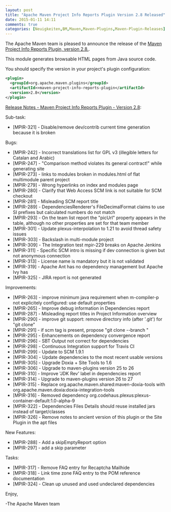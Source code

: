 ```yaml
---
layout: post
title: "Apache Maven Project Info Reports Plugin Version 2.8 Released"
date: 2015-01-11 14:11
comments: true
categories: [Neuigkeiten,BM,Maven,Maven-Plugins,Maven-Plugin-Releases]
---
```

The Apache Maven team is pleased to announce the release of the 
[Maven Project Info Reports Plugin, version 2.8.](http://maven.apache.org/plugins/maven-project-info-reports-plugin/).

This module generates browsable HTML pages from Java source code.


You should specify the version in your project's plugin configuration:

``` xml
<plugin>
  <groupId>org.apache.maven.plugins</groupId>
  <artifactId>>maven-project-info-reports-plugin</artifactId>
  <version>2.8</version>
</plugin>
```

[Release Notes - Maven Project Info Reports Plugin - Version 2.8](http://jira.codehaus.org/secure/ReleaseNote.jspa?projectId=11142&version=19232):

Sub-task:

 * [MPIR-321] - Disable/remove dev/contrib current time generation because it is broken


Bugs:

 * [MPIR-242] - Incorrect translations list for GPL v3 (illegible letters for Catalan and Arabic)
 * [MPIR-247] - "Comparison method violates its general contract!" while generating site
 * [MPIR-273] - links to modules broken in modules.html of flat multimodule parent project
 * [MPIR-279] - Wrong hyperlinks on index and modules page
 * [MPIR-280] - Clarify that Web Access SCM link is not suitable for SCM checkout
 * [MPIR-281] - Misleading SCM report title
 * [MPIR-289] - DependenciesRenderer's FileDecimalFormat claims to use SI prefixes but calculated numbers do not match
 * [MPIR-293] - On the team list report the "picUrl" property appears in the table, although no other properties are set for that team member
 * [MPIR-301] - Update plexus-interpolation to 1.21 to avoid thread safety issues
 * [MPIR-303] - Backslash in multi-module project
 * [MPIR-309] - The Integration test mpir-229 breaks on Apache Jenkins
 * [MPIR-311] - Specific SCM intro is missing if dev connection is given but not anonymous connection
 * [MPIR-313] - License name is mandatory but it is not validated
 * [MPIR-319] - Apache Ant has no dependency management but Apache Ivy has
 * [MPIR-325] - JIRA report is not generated



Improvements:

 * [MPIR-263] - improve minimum java requirement when m-compiler-p not explicitely configured: use default properties
 * [MPIR-265] - Improve debug information in Dependencies report
 * [MPIR-287] - Misleading report titles in Project Information overview
 * [MPIR-290] - improve git support: remove directory info (after '.git') for "git clone"
 * [MPIR-291] - if scm tag is present, propose "git clone --branch <tag>"
 * [MPIR-295] - Enhancements on dependency convergence report
 * [MPIR-296] - SBT Output not correct for dependencies
 * [MPIR-298] - Continuous Integration support for Travis CI
 * [MPIR-299] - Update to SCM 1.9.1
 * [MPIR-304] - Update dependencies to the most recent usable versions
 * [MPIR-305] - Upgrade Doxia + Site Tools to 1.6
 * [MPIR-306] - Upgrade to maven-plugins version 25 to 26
 * [MPIR-310] - Improve 'JDK Rev' label in dependencies report
 * [MPIR-314] - Upgrade to maven-plugins version 26 to 27
 * [MPIR-315] - Replace org.apache.maven.shared:maven-doxia-tools with org.apache.maven.doxia:doxia-integration-tools
 * [MPIR-316] - Removed dependency org.codehaus.plexus:plexus-container-default:1.0-alpha-9
 * [MPIR-322] - Dependencies Files Details should reuse installed jars instead of target/classes
 * [MPIR-326] - Remove notes to ancient version of this plugin or the Site Plugin in the apt files

New Features:

 * [MPIR-288] - Add a skipEmptyReport option
 * [MPIR-297] - add a skip parameter


Tasks:

 * [MPIR-317] - Remove FAQ entry for Recaptcha Mailhide
 * [MPIR-318] - Link time zone FAQ entry to the POM reference documentation
 * [MPIR-324] - Clean up unused and used undeclared dependencies


Enjoy,

-The Apache Maven team 
